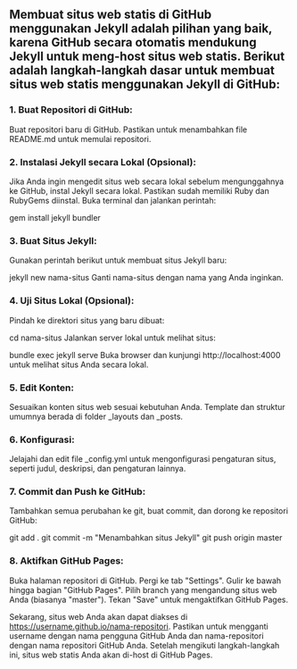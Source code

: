 ## Membuat situs web statis di GitHub menggunakan Jekyll adalah pilihan yang baik, karena GitHub secara otomatis mendukung Jekyll untuk meng-host situs web statis. Berikut adalah langkah-langkah dasar untuk membuat situs web statis menggunakan Jekyll di GitHub:

### 1. Buat Repositori di GitHub:

   Buat repositori baru di GitHub.
   Pastikan untuk menambahkan file README.md untuk memulai repositori.
### 2. Instalasi Jekyll secara Lokal (Opsional):

   Jika Anda ingin mengedit situs web secara lokal sebelum mengunggahnya ke GitHub, instal Jekyll secara lokal. Pastikan sudah memiliki Ruby dan RubyGems diinstal.
   Buka terminal dan jalankan perintah:
   
   gem install jekyll bundler
### 3. Buat Situs Jekyll:

   Gunakan perintah berikut untuk membuat situs Jekyll baru:

   jekyll new nama-situs
   Ganti nama-situs dengan nama yang Anda inginkan.
### 4. Uji Situs Lokal (Opsional):

   Pindah ke direktori situs yang baru dibuat:

   cd nama-situs
   Jalankan server lokal untuk melihat situs:

   bundle exec jekyll serve
   Buka browser dan kunjungi http://localhost:4000 untuk melihat situs Anda secara lokal.
### 5. Edit Konten:

   Sesuaikan konten situs web sesuai kebutuhan Anda. Template dan struktur umumnya berada di folder _layouts dan _posts.
### 6. Konfigurasi:

   Jelajahi dan edit file _config.yml untuk mengonfigurasi pengaturan situs, seperti judul, deskripsi, dan pengaturan lainnya.
  
### 7. Commit dan Push ke GitHub:

   Tambahkan semua perubahan ke git, buat commit, dan dorong ke repositori GitHub:

   git add .
   git commit -m "Menambahkan situs Jekyll"
   git push origin master
  
### 8. Aktifkan GitHub Pages:

   Buka halaman repositori di GitHub.
   Pergi ke tab "Settings".
   Gulir ke bawah hingga bagian "GitHub Pages".
   Pilih branch yang mengandung situs web Anda (biasanya "master").
   Tekan "Save" untuk mengaktifkan GitHub Pages.

   
   Sekarang, situs web Anda akan dapat diakses di https://username.github.io/nama-repositori. Pastikan untuk mengganti username dengan nama pengguna GitHub Anda dan nama-repositori dengan nama       repositori GitHub Anda. Setelah mengikuti langkah-langkah ini, situs web statis Anda akan di-host di GitHub Pages.
